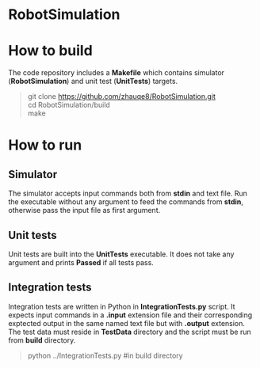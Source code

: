 # RobotSimulation

How to build
============

The code repository includes a **Makefile** which contains simulator (**RobotSimulation**) and unit test (**UnitTests**) targets.

>git clone https://github.com/zhauqe8/RobotSimulation.git  
>cd RobotSimulation/build  
>make

How to run 
==========

Simulator
---------
The simulator accepts input commands both from **stdin** and text file.
Run the executable without any argument to feed the commands from **stdin**, otherwise
pass the input file as first argument.

Unit tests
----------
Unit tests are built into the **UnitTests** executable. It does not take any argument
and prints **Passed** if all tests pass.

Integration tests
-----------------
Integration tests are written in Python in **IntegrationTests.py** script.
It expects input commands in a **.input** extension file and their corresponding exptected output
in the same named text file but with **.output** extension. The test data must reside in **TestData** directory
and the script must be run from **build** directory.

>python ../IntegrationTests.py #in build directory
